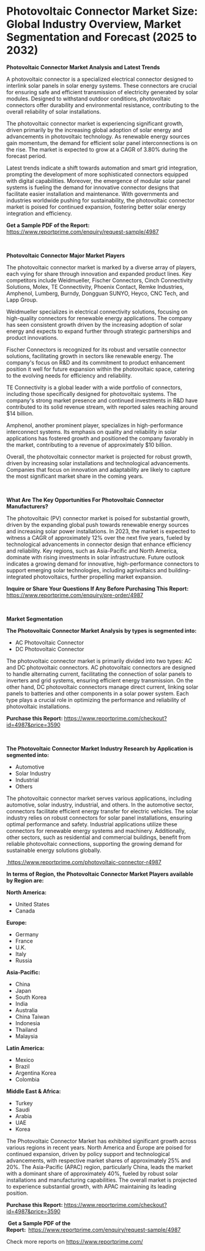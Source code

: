 <p><h1>Photovoltaic Connector Market Size: Global Industry Overview, Market Segmentation and Forecast (2025 to 2032)</h1></p><p><strong>Photovoltaic Connector Market Analysis and Latest Trends</strong></p>
<p><p>A photovoltaic connector is a specialized electrical connector designed to interlink solar panels in solar energy systems. These connectors are crucial for ensuring safe and efficient transmission of electricity generated by solar modules. Designed to withstand outdoor conditions, photovoltaic connectors offer durability and environmental resistance, contributing to the overall reliability of solar installations.</p><p>The photovoltaic connector market is experiencing significant growth, driven primarily by the increasing global adoption of solar energy and advancements in photovoltaic technology. As renewable energy sources gain momentum, the demand for efficient solar panel interconnections is on the rise. The market is expected to grow at a CAGR of 3.80% during the forecast period. </p><p>Latest trends indicate a shift towards automation and smart grid integration, prompting the development of more sophisticated connectors equipped with digital capabilities. Moreover, the emergence of modular solar panel systems is fueling the demand for innovative connector designs that facilitate easier installation and maintenance. With governments and industries worldwide pushing for sustainability, the photovoltaic connector market is poised for continued expansion, fostering better solar energy integration and efficiency.</p></p>
<p><strong>Get a Sample PDF of the Report:&nbsp;</strong> <a href="https://www.reportprime.com/enquiry/request-sample/4987?utm_campaign=3177&utm_medium=2&utm_source=Github&utm_content=ia&utm_term=19032025&utm_id=photovoltaic-connector">https://www.reportprime.com/enquiry/request-sample/4987</a></p>
<p>&nbsp;</p>
<p><strong>Photovoltaic Connector Major Market Players</strong></p>
<p><p>The photovoltaic connector market is marked by a diverse array of players, each vying for share through innovation and expanded product lines. Key competitors include Weidmueller, Fischer Connectors, Cinch Connectivity Solutions, Molex, TE Connectivity, Phoenix Contact, Remke Industries, Amphenol, Lumberg, Burndy, Dongguan SUNYO, Heyco, CNC Tech, and Lapp Group. </p><p>Weidmueller specializes in electrical connectivity solutions, focusing on high-quality connectors for renewable energy applications. The company has seen consistent growth driven by the increasing adoption of solar energy and expects to expand further through strategic partnerships and product innovations.</p><p>Fischer Connectors is recognized for its robust and versatile connector solutions, facilitating growth in sectors like renewable energy. The company's focus on R&D and its commitment to product enhancement position it well for future expansion within the photovoltaic space, catering to the evolving needs for efficiency and reliability.</p><p>TE Connectivity is a global leader with a wide portfolio of connectors, including those specifically designed for photovoltaic systems. The company's strong market presence and continued investments in R&D have contributed to its solid revenue stream, with reported sales reaching around $14 billion. </p><p>Amphenol, another prominent player, specializes in high-performance interconnect systems. Its emphasis on quality and reliability in solar applications has fostered growth and positioned the company favorably in the market, contributing to a revenue of approximately $10 billion.</p><p>Overall, the photovoltaic connector market is projected for robust growth, driven by increasing solar installations and technological advancements. Companies that focus on innovation and adaptability are likely to capture the most significant market share in the coming years.</p></p>
<p>&nbsp;</p>
<p><strong>What Are The Key Opportunities For Photovoltaic Connector Manufacturers?</strong></p>
<p><p>The photovoltaic (PV) connector market is poised for substantial growth, driven by the expanding global push towards renewable energy sources and increasing solar power installations. In 2023, the market is expected to witness a CAGR of approximately 12% over the next five years, fueled by technological advancements in connector design that enhance efficiency and reliability. Key regions, such as Asia-Pacific and North America, dominate with rising investments in solar infrastructure. Future outlook indicates a growing demand for innovative, high-performance connectors to support emerging solar technologies, including agrivoltaics and building-integrated photovoltaics, further propelling market expansion.</p></p>
<p><strong>Inquire or Share Your Questions If Any Before Purchasing This Report:</strong> <a href="https://www.reportprime.com/enquiry/pre-order/4987?utm_campaign=3177&utm_medium=2&utm_source=Github&utm_content=ia&utm_term=19032025&utm_id=photovoltaic-connector">https://www.reportprime.com/enquiry/pre-order/4987</a></p>
<p>&nbsp;</p>
<p><strong>Market Segmentation</strong></p>
<p><strong>The Photovoltaic Connector Market Analysis by types is segmented into:</strong></p>
<p><ul><li>AC Photovoltaic Connector</li><li>DC Photovoltaic Connector</li></ul></p>
<p><p>The photovoltaic connector market is primarily divided into two types: AC and DC photovoltaic connectors. AC photovoltaic connectors are designed to handle alternating current, facilitating the connection of solar panels to inverters and grid systems, ensuring efficient energy transmission. On the other hand, DC photovoltaic connectors manage direct current, linking solar panels to batteries and other components in a solar power system. Each type plays a crucial role in optimizing the performance and reliability of photovoltaic installations.</p></p>
<p><strong>Purchase this Report:&nbsp;</strong><a href="https://www.reportprime.com/checkout?id=4987&price=3590&utm_campaign=3177&utm_medium=2&utm_source=Github&utm_content=ia&utm_term=19032025&utm_id=photovoltaic-connector">https://www.reportprime.com/checkout?id=4987&price=3590</a></p>
<p>&nbsp;</p>
<p><strong>The Photovoltaic Connector Market Industry Research by Application is segmented into:</strong></p>
<p><ul><li>Automotive</li><li>Solar Industry</li><li>Industrial</li><li>Others</li></ul></p>
<p><p>The photovoltaic connector market serves various applications, including automotive, solar industry, industrial, and others. In the automotive sector, connectors facilitate efficient energy transfer for electric vehicles. The solar industry relies on robust connectors for solar panel installations, ensuring optimal performance and safety. Industrial applications utilize these connectors for renewable energy systems and machinery. Additionally, other sectors, such as residential and commercial buildings, benefit from reliable photovoltaic connections, supporting the growing demand for sustainable energy solutions globally.</p></p>
<p><a href="https://www.reportprime.com/photovoltaic-connector-r4987?utm_campaign=3177&utm_medium=2&utm_source=Github&utm_content=ia&utm_term=19032025&utm_id=photovoltaic-connector">&nbsp;https://www.reportprime.com/photovoltaic-connector-r4987</a></p>
<p><strong>In terms of Region, the Photovoltaic Connector Market Players available by Region are:</strong></p>
<p>
    <p> <strong> North America: </strong>
        <ul>
            <li>United States</li>
            <li>Canada</li>
        </ul>
        </p> 
    <p> <strong> Europe: </strong>
        <ul>
            <li>Germany</li>
            <li>France</li>
            <li>U.K.</li>
            <li>Italy</li>
            <li>Russia</li>
        </ul>
        </p> 
    <p> <strong> Asia-Pacific: </strong>
        <ul>
            <li>China</li>
            <li>Japan</li>
            <li>South Korea</li>
            <li>India</li>
            <li>Australia</li>
            <li>China Taiwan</li>
            <li>Indonesia</li>
            <li>Thailand</li>
            <li>Malaysia</li>
        </ul>
        </p> 
    <p> <strong> Latin America: </strong>
        <ul>
            <li>Mexico</li>
            <li>Brazil</li>
            <li>Argentina Korea</li>
            <li>Colombia</li>
        </ul>
        </p> 
    <p> <strong> Middle East & Africa: </strong>
        <ul>
            <li>Turkey</li>
            <li>Saudi</li>
            <li>Arabia</li>
            <li>UAE</li>
            <li>Korea</li>
        </ul>
    </p>
    </p>
<p><p>The Photovoltaic Connector Market has exhibited significant growth across various regions in recent years. North America and Europe are poised for continued expansion, driven by policy support and technological advancements, with respective market shares of approximately 25% and 20%. The Asia-Pacific (APAC) region, particularly China, leads the market with a dominant share of approximately 40%, fueled by robust solar installations and manufacturing capabilities. The overall market is projected to experience substantial growth, with APAC maintaining its leading position.</p></p>
<p><strong>Purchase this Report: </strong><a href="https://www.reportprime.com/checkout?id=4987&price=3590&utm_campaign=3177&utm_medium=2&utm_source=Github&utm_content=ia&utm_term=19032025&utm_id=photovoltaic-connector">https://www.reportprime.com/checkout?id=4987&price=3590</a></p>
<p>&nbsp;<strong>Get a Sample PDF of the Report:&nbsp;&nbsp;</strong><a href="https://www.reportprime.com/enquiry/request-sample/4987?utm_campaign=3177&utm_medium=2&utm_source=Github&utm_content=ia&utm_term=19032025&utm_id=photovoltaic-connector">https://www.reportprime.com/enquiry/request-sample/4987</a></p>
<p><strong></strong></p>
<p>Check more reports on <a href="https://www.reportprime.com/?utm_campaign=3177&utm_medium=2&utm_source=Github&utm_content=ia&utm_term=19032025&utm_id=photovoltaic-connector">https://www.reportprime.com/</a></p>